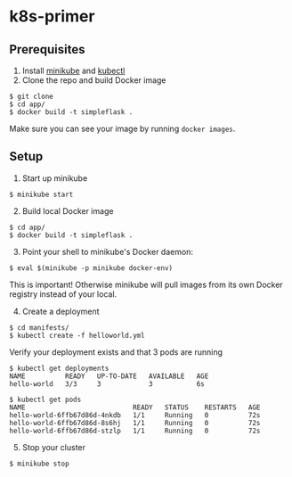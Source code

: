 # k8s-primer

## Prerequisites
1. Install [minikube](https://minikube.sigs.k8s.io/docs/start/) and [kubectl](https://kubernetes.io/docs/tasks/tools/#kubectl)
2. Clone the repo and build Docker image
```
$ git clone
$ cd app/
$ docker build -t simpleflask .
```
Make sure you can see your image by running `docker images`.

## Setup
1. Start up minikube
```
$ minikube start
```
2. Build local Docker image
```
$ cd app/
$ docker build -t simpleflask .
```
3. Point your shell to minikube's Docker daemon:
```
$ eval $(minikube -p minikube docker-env)
```
This is important! Otherwise minikube will pull images from its own Docker registry instead of your local.

4. Create a deployment

```
$ cd manifests/
$ kubectl create -f helloworld.yml
```
Verify your deployment exists and that 3 pods are running
```
$ kubectl get deployments
NAME          READY   UP-TO-DATE   AVAILABLE   AGE
hello-world   3/3     3            3           6s

$ kubectl get pods
NAME                           READY   STATUS    RESTARTS   AGE
hello-world-6ffb67d86d-4nkdb   1/1     Running   0          72s
hello-world-6ffb67d86d-8s6hj   1/1     Running   0          72s
hello-world-6ffb67d86d-stzlp   1/1     Running   0          72s
```

5. Stop your cluster
```
$ minikube stop
```
